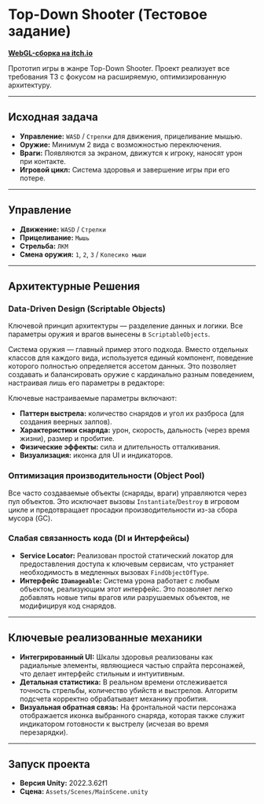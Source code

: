 # Top-Down Shooter (Тестовое задание)

[**WebGL-сборка на itch.io**](https://jing3r.itch.io/topdownshooter-test)

Прототип игры в жанре Top-Down Shooter. Проект реализует все требования ТЗ с фокусом на расширяемую, оптимизированную архитектуру.

---

## Исходная задача

- **Управление:** `WASD` / `Стрелки` для движения, прицеливание мышью.
- **Оружие:** Минимум 2 вида с возможностью переключения.
- **Враги:** Появляются за экраном, движутся к игроку, наносят урон при контакте.
- **Игровой цикл:** Система здоровья и завершение игры при его потере.

---

## Управление

- **Движение:** `WASD` / `Стрелки`
- **Прицеливание:** `Мышь`
- **Стрельба:** `ЛКМ`
- **Смена оружия:** `1`, `2`, `3` / `Колесико мыши`

---

## Архитектурные Решения

### Data-Driven Design (Scriptable Objects)
Ключевой принцип архитектуры — разделение данных и логики. Все параметры оружия и врагов вынесены в `ScriptableObjects`.

Система оружия — главный пример этого подхода. Вместо отдельных классов для каждого вида, используется единый компонент, поведение которого полностью определяется ассетом данных. Это позволяет создавать и балансировать оружие с кардинально разным поведением, настраивая лишь его параметры в редакторе:

Ключевые настраиваемые параметры включают:
- **Паттерн выстрела:** количество снарядов и угол их разброса (для создания веерных залпов).
- **Характеристики снаряда:** урон, скорость, дальность (через время жизни), размер и пробитие.
- **Физические эффекты:** сила и длительность отталкивания.
- **Визуализация:** иконка для UI и индикаторов.

### Оптимизация производительности (Object Pool)
Все часто создаваемые объекты (снаряды, враги) управляются через пул объектов. Это исключает вызовы `Instantiate`/`Destroy` в игровом цикле и предотвращает просадки производительности из-за сбора мусора (GC).

### Слабая связанность кода (DI и Интерфейсы)
- **Service Locator:** Реализован простой статический локатор для предоставления доступа к ключевым сервисам, что устраняет необходимость в медленных вызовах `FindObjectOfType`.
- **Интерфейс `IDamageable`:** Система урона работает с любым объектом, реализующим этот интерфейс. Это позволяет легко добавлять новые типы врагов или разрушаемых объектов, не модифицируя код снарядов.

---

## Ключевые реализованные механики

- **Интегрированный UI:** Шкалы здоровья реализованы как радиальные элементы, являющиеся частью спрайта персонажей, что делает интерфейс стильным и интуитивным.
- **Детальная статистика:** В реальном времени отслеживается точность стрельбы, количество убийств и выстрелов. Алгоритм подсчета корректно обрабатывает механику пробития.
- **Визуальная обратная связь:** На фронтальной части персонажа отображается иконка выбранного снаряда, которая также служит индикатором готовности к выстрелу (исчезая во время перезарядки).

---

## Запуск проекта

- **Версия Unity:** 2022.3.62f1
- **Сцена:** `Assets/Scenes/MainScene.unity`  
